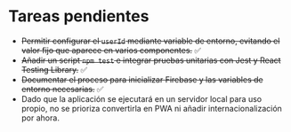 # Tareas pendientes

- ~~Permitir configurar el `userId` mediante variable de entorno, evitando el valor fijo que aparece en varios componentes.~~ ✅
- ~~Añadir un script `npm test` e integrar pruebas unitarias con Jest y React Testing Library.~~ ✅
- ~~Documentar el proceso para inicializar Firebase y las variables de entorno necesarias.~~ ✅
- Dado que la aplicación se ejecutará en un servidor local para uso propio, no se prioriza convertirla en PWA ni añadir internacionalización por ahora.
